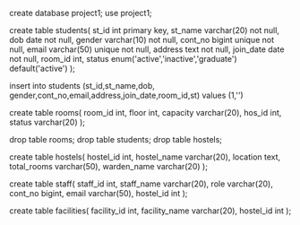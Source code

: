 create database project1;
use project1;

create table students(
st_id int primary key,
st_name varchar(20) not null,
dob date not null,
gender varchar(10) not null,
cont_no bigint unique not null,
email varchar(50) unique not null,
address text not null,
join_date date not null,
room_id int,
status enum('active','inactive','graduate') default('active')
);


insert into students (st_id,st_name,dob, gender,cont_no,email,address,join_date,room_id,st)
values (1,'')



create table rooms(
room_id int,
floor int,
capacity varchar(20),
hos_id int,
status varchar(20)
);

drop table rooms;
drop table students;
drop table hostels;

create table hostels(
hostel_id int,
hostel_name varchar(20),
location text,
total_rooms varchar(50),
warden_name varchar(20)
);



create table staff(
staff_id int,
staff_name varchar(20),
role varchar(20),
cont_no bigint,
email varchar(50),
hostel_id int
);



create table facilities(
facility_id int,
facility_name varchar(20),
hostel_id int
);
